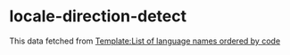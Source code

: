 # locale-direction-detect

This data fetched from [Template:List of language names ordered by code](https://meta.wikimedia.org/wiki/Template:List_of_language_names_ordered_by_code)
